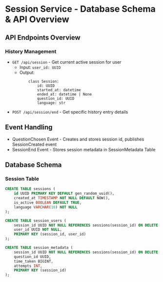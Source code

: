 # Session Service - Database Schema & API Overview

## API Endpoints Overview

### History Management
- `GET /api/session` - Get current active session for user
    - Input: `user_id: UUID`
    - Output:
        ```
            class Session:
                id: UUID
                started_at: datetime
                ended_at: datetime | None
                question_id: UUID
                language: str
        ```
- `POST /api/session/end` - Get specific history entry details

## Event Handling
- QuestionChosen Event - Creates and stores session id, publishes SessionCreated event
- SessionEnd Event - Stores session metadata in SessionMetadata Table

## Database Schema

### Session Table
```sql
CREATE TABLE sessions (
    id UUID PRIMARY KEY DEFAULT gen_random_uuid(),
    created_at TIMESTAMP NOT NULL DEFAULT NOW(),
    is_active BOOLEAN DEFAULT TRUE,
    language VARCHAR(10) NOT NULL
);

CREATE TABLE session_users (
    session_id UUID NOT NULL REFERENCES sessions(session_id) ON DELETE CASCADE,
    user_id UUID NOT NULL,
    PRIMARY KEY (session_id, user_id)
);

CREATE TABLE session_metadata (
    session_id UUID NOT NULL REFERENCES sessions(session_id) ON DELETE CASCADE,
    question_id UUID,
    time_taken BIGINT,
    attempts INT,
    PRIMARY KEY (session_id)
);
```
